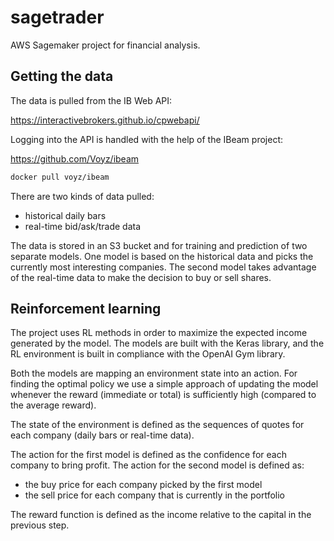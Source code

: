 # sagetrader

AWS Sagemaker project for financial analysis.

## Getting the data

The data is pulled from the IB Web API:

https://interactivebrokers.github.io/cpwebapi/

Logging into the API is handled with the help of the IBeam project:

https://github.com/Voyz/ibeam

```sh
docker pull voyz/ibeam
```

There are two kinds of data pulled: 
* historical daily bars
* real-time bid/ask/trade data

The data is stored in an S3 bucket and for training and prediction of two separate models.
One model is based on the historical data and picks the currently most interesting companies.
The second model takes advantage of the real-time data to make the decision to buy or sell shares.

## Reinforcement learning

The project uses RL methods in order to maximize the expected income generated by the model.
The models are built with the Keras library, and the RL environment is built in compliance
with the OpenAI Gym library.

Both the models are mapping an environment state into an action.
For finding the optimal policy we use a simple approach of updating the model 
whenever the reward (immediate or total) is sufficiently high (compared to the average reward).

The state of the environment is defined as the sequences of quotes for each company (daily bars or real-time data).

The action for the first model is defined as the confidence for each company to bring profit.
The action for the second model is defined as:
* the buy price for each company picked by the first model
* the sell price for each company that is currently in the portfolio

The reward function is defined as the income relative to the capital in the previous step.
